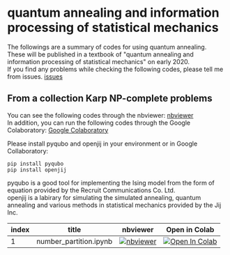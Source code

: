 # quantum annealing and information processing of statistical mechanics

The followings are a summary of codes for using quantum annealing.  
These will be published in a textbook of "quantum annealing and information processing of statistical mechanics" on early 2020.  
If you find any problems while checking the following codes, please tell me from issues.
[issues](https://github.com/mohzeki222/quantum_annealing/issues) 

## From a collection Karp NP-complete problems

You can see the following codes through the nbviewer: [nbviewer](https://nbviewer.jupyter.org)  
In addition, you can run the following codes through the Google Colaboratory: [Google Colaboratory](https://colab.research.google.com/)  
  
Please install pyqubo and openjij in your environment or in Google Collaboratory:  
```
pip install pyqubo
pip install openjij
```
pyqubo is a good tool for implementing the Ising model from the form of equation provided by the Recruit Communications Co. Ltd.  
openjij is a labirary for simulating the simulated annealing, quantum annealing and various methods in statistical mechanics provided by the Jij Inc.  

index |title |nbviewer|Open in Colab|
-----|--------|--------|-------------|
1|number_partition.ipynb |[![nbviewer](https://camo.githubusercontent.com/bfeb5472ee3df9b7c63ea3b260dc0c679be90b97/68747470733a2f2f696d672e736869656c64732e696f2f62616467652f72656e6465722d6e627669657765722d6f72616e67652e7376673f636f6c6f72423d66333736323626636f6c6f72413d346434643464)](https://nbviewer.jupyter.org/github/mohzeki222/quantum_annealing/blob/master/notes/number_partition.ipynb)|[![Open In Colab](https://colab.research.google.com/assets/colab-badge.svg)](https://colab.research.google.com/github/mohzeki222/quantum_annealing/blob/master/notes/number_partition.ipynb)
